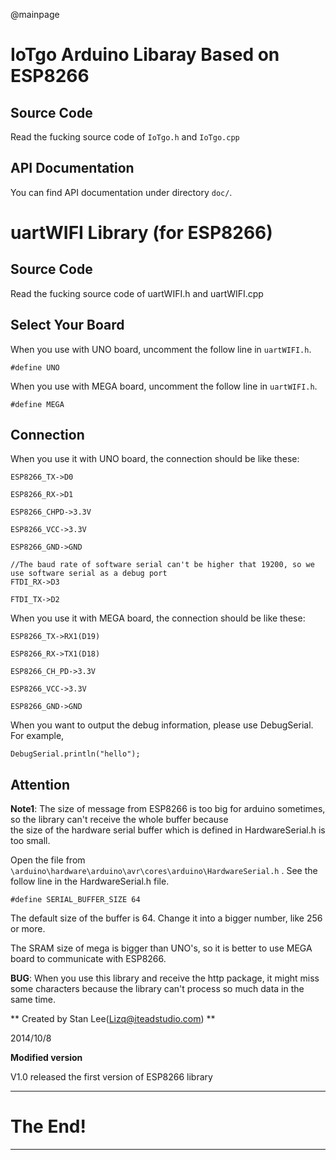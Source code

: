 @mainpage

# IoTgo Arduino Libaray Based on ESP8266

## Source Code

Read the fucking source code of `IoTgo.h` and `IoTgo.cpp`

## API Documentation

You can find API documentation under directory `doc/`.

# uartWIFI Library (for ESP8266)

## Source Code

Read the fucking source code of uartWIFI.h and uartWIFI.cpp

## Select Your Board

When you use with UNO board, uncomment the follow line in `uartWIFI.h`.

	#define UNO

When you use with MEGA board, uncomment the follow line in `uartWIFI.h`.

	#define MEGA

## Connection

When you use it with UNO board, the connection should be like these:

	ESP8266_TX->D0

	ESP8266_RX->D1

	ESP8266_CHPD->3.3V

	ESP8266_VCC->3.3V

	ESP8266_GND->GND

	//The baud rate of software serial can't be higher that 19200, so we use software serial as a debug port
	FTDI_RX->D3			

	FTDI_TX->D2

When you use it with MEGA board, the connection should be like these:

	ESP8266_TX->RX1(D19)

	ESP8266_RX->TX1(D18)

	ESP8266_CH_PD->3.3V

	ESP8266_VCC->3.3V

	ESP8266_GND->GND

When you want to output the debug information, please use DebugSerial. For example,

	DebugSerial.println("hello");

## Attention

**Note1**:	The size of message from ESP8266 is too big for arduino sometimes, so the library can't receive the whole buffer because  
the size of the hardware serial buffer which is defined in HardwareSerial.h is too small.

Open the file from `\arduino\hardware\arduino\avr\cores\arduino\HardwareSerial.h` .
See the follow line in the HardwareSerial.h file.

	#define SERIAL_BUFFER_SIZE 64

The default size of the buffer is 64. Change it into a bigger number, like 256 or more.

The SRAM size of mega is bigger than UNO's, so it is better to use MEGA board to communicate with ESP8266.


**BUG**: When you use this library and receive the http package, it might miss some characters because the library can't process so much data in the same time.

** Created by Stan Lee(Lizq@iteadstudio.com) **

2014/10/8

**Modified version**

V1.0	released the first version of ESP8266 library

-------------------------------------------------------------------------------

# The End!

-------------------------------------------------------------------------------
